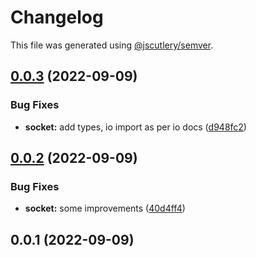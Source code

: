 # Changelog

This file was generated using [@jscutlery/semver](https://github.com/jscutlery/semver).

## [0.0.3](https://github.com/ethereum-push-notification-service/epns-sdk/compare/socket-0.0.2...socket-0.0.3) (2022-09-09)


### Bug Fixes

* **socket:** add types, io import as per io docs ([d948fc2](https://github.com/ethereum-push-notification-service/epns-sdk/commit/d948fc25678773624373d3535449c5cc7e396368))



## [0.0.2](https://github.com/ethereum-push-notification-service/epns-sdk/compare/socket-0.0.1...socket-0.0.2) (2022-09-09)


### Bug Fixes

* **socket:** some improvements ([40d4ff4](https://github.com/ethereum-push-notification-service/epns-sdk/commit/40d4ff48282a758292f84fb1d89dadc6892e4bf8))



## 0.0.1 (2022-09-09)
